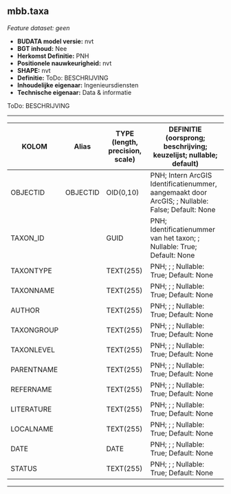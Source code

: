 ## mbb.taxa
*Feature dataset: geen*


* __BUDATA model versie:__ nvt
* __BGT inhoud:__ Nee
* __Herkomst Definitie:__ PNH
* __Positionele nauwkeurigheid:__ nvt
* __SHAPE:__ nvt
* __Definitie:__ ToDo: BESCHRIJVING
* __Inhoudelijke eigenaar:__ Ingenieursdiensten
* __Technische eigenaar:__ Data & informatie

ToDo: BESCHRIJVING
***



| KOLOM      | Alias    | TYPE (length, precision, scale)     | DEFINITIE (oorsprong; beschrijving; keuzelijst; nullable; default)                               |
|------------|----------|-------------------------------------|--------------------------------------------------------------------------------------------------
| OBJECTID   | OBJECTID | OID(0,10)                           | PNH; Intern ArcGIS Identificatienummer, aangemaakt door ArcGIS; ; Nullable: False; Default: None |
| TAXON_ID   |          | GUID                                | PNH; Identificatienummer van het taxon; ; Nullable: True; Default: None                          |
| TAXONTYPE  |          | TEXT(255)                           | PNH; ; ; Nullable: True; Default: None                                                           |
| TAXONNAME  |          | TEXT(255)                           | PNH; ; ; Nullable: True; Default: None                                                           |
| AUTHOR     |          | TEXT(255)                           | PNH; ; ; Nullable: True; Default: None                                                           |
| TAXONGROUP |          | TEXT(255)                           | PNH; ; ; Nullable: True; Default: None                                                           |
| TAXONLEVEL |          | TEXT(255)                           | PNH; ; ; Nullable: True; Default: None                                                           |
| PARENTNAME |          | TEXT(255)                           | PNH; ; ; Nullable: True; Default: None                                                           |
| REFERNAME  |          | TEXT(255)                           | PNH; ; ; Nullable: True; Default: None                                                           |
| LITERATURE |          | TEXT(255)                           | PNH; ; ; Nullable: True; Default: None                                                           |
| LOCALNAME  |          | TEXT(255)                           | PNH; ; ; Nullable: True; Default: None                                                           |
| DATE       |          | DATE                                | PNH; ; ; Nullable: True; Default: None                                                           |
| STATUS     |          | TEXT(255)                           | PNH; ; ; Nullable: True; Default: None                                                           |
***

